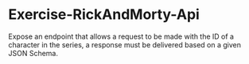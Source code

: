 # Exercise-RickAndMorty-Api
Expose an endpoint that allows a request to be made with the ID of a character in the series, a response must be delivered based on a given JSON Schema.
